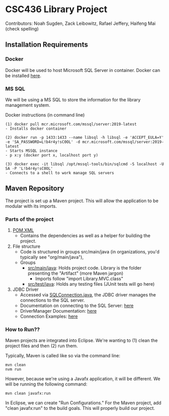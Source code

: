 # CSC436 Library Project
Contributors: Noah Sugden, Zack Leibowitz, Rafael Jeffery, Haifeng Mai (check spelling)

## Installation Requirements
### Docker
Docker will be used to host Microsoft SQL Server in container. Docker can be installed [here](https://www.docker.com/).
### MS SQL
We will be using a MS SQL to store the information for the library management system.

Docker instructions (in command line)
```
(1) docker pull mcr.microsoft.com/mssql/server:2019-latest
- Installs docker container

(2) docker run -p 1433:1433 --name libsql -h libsql -e 'ACCEPT_EULA=Y' -e 'SA_PASSWORD=L!b4r4y!sC0OL' -d mcr.microsoft.com/mssql/server:2019-latest
- Starts MSSQL instance
- p x:y (docker port x, localhost port y)

(3) docker exec -it libsql /opt/mssql-tools/bin/sqlcmd -S localhost -U SA -P 'L!b4r4y!sC0OL'
- Connects to a shell to work manage SQL servers
```

## Maven Repository
The project is set up a Maven project. This will allow the application to be modular with its imports.

### Parts of the project
1. [POM.XML](POM.XML)
   - Contains the dependencies as well as a helper for building the project.
2. File structure
   - Code is structured in groups src/main/java (in organizations, you'd typically see "org/main/java"),
   - Groups
     - [src/main/java](src/main/java): Holds project code. Library is the folder presenting the "Artifact" (more Maven jargon)
       - Imports follow "import Library.MVC.class"
     - [src/test/java](src/test/java): Holds any testing files (JUnit tests will go here)
3. JDBC Driver
   - Accessed via [SQLConnection.java](src/main/java/Library/SQLConnection/SQLConnection.java), the JDBC driver manages the connections to the SQL server.
   - Documentation on connecting to the SQL Server: [here](https://docs.microsoft.com/en-us/sql/connect/jdbc/building-the-connection-url?view=sql-server-ver15)
   - DriverManager Documentation: [here](https://docs.oracle.com/javase/8/docs/api/java/sql/DriverManager.html#getConnection-java.lang.String-java.lang.String-java.lang.String-)
   - Connection Examples: [here](https://docs.microsoft.com/en-us/sql/connect/jdbc/step-3-proof-of-concept-connecting-to-sql-using-java?view=sql-server-ver15)
   

### How to Run??
Maven projects are integrated into Eclipse. We're wanting to (1) clean the project files and then (2) run them.

Typically, Maven is called like so via the command line:
```
mvn clean
nvm run
```
However, because we're using a Javafx application, it will be different. We will be running the following command:
```
mvn clean javafx:run
```
In Eclipse, we can create "Run Configurations." For the Maven project, add "clean javafx:run" to the build goals. This will properly build our project. 
